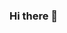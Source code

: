 ### Hi there 👋

<!--
**mateusRodriguesSantos/mateusRodriguesSantos** is a ✨ _special_ ✨ repository because its `README.md` (this file) appears on your GitHub profile.

Olá , eu sou o Mateus Rodrigues!
🔭 iOS Developer na Concrete Solutions.
🧑‍🎓 Graduado em Ciência da Computação pela Universidade Católica de Brasília (UCB).
👨‍💻 Alumni do projeto Apple Developer Academy (UCB).
🌱 Atualmente focado em aprimorar os conhecimentos em mobile e backend.



🛠  Tech Stack
Swift  XCode  Git  GitHub 

-->
